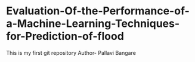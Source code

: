 # Evaluation-Of-the-Performance-of-a-Machine-Learning-Techniques-for-Prediction-of-flood
This is my first git repository
Author- Pallavi Bangare
